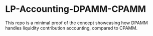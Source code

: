 # LP-Accounting-DPAMM-CPAMM
This repo is a minimal proof of the concept showcasing how DPAMM handles liquidity contribution accounting, compared to CPAMM.
